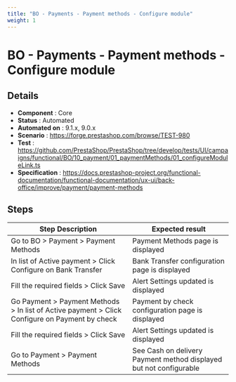 ```yaml
---
title: "BO - Payments - Payment methods - Configure module"
weight: 1
---
```


# BO - Payments - Payment methods - Configure module
## Details
* **Component** : Core
* **Status** : Automated
* **Automated on** : 9.1.x, 9.0.x
* **Scenario** : https://forge.prestashop.com/browse/TEST-980
* **Test** : https://github.com/PrestaShop/PrestaShop/tree/develop/tests/UI/campaigns/functional/BO/10_payment/01_paymentMethods/01_configureModuleLink.ts
* **Specification** : https://docs.prestashop-project.org/functional-documentation/functional-documentation/ux-ui/back-office/improve/payment/payment-methods

## Steps
| Step Description | Expected result |
| ----- | ----- |
| Go to BO > Payment > Payment Methods | Payment Methods page is displayed |
| In list of Active payment > Click Configure on Bank Transfer | Bank Transfer configuration page is displayed |
| Fill the required fields > Click Save | Alert Settings updated is displayed |
| Go Payment > Payment Methods > In list of Active payment > Click Configure on Payment by check | Payment by check configuration page is displayed |
| Fill the required fields > Click Save | Alert Settings updated is displayed |
| Go to Payment > Payment Methods | See Cash on delivery Payment method displayed but not configurable |
